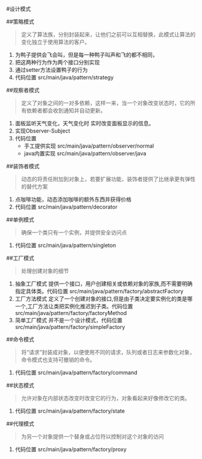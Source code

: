 #设计模式

##策略模式

>定义了算法族，分别封装起来，让他们之前可以互相替换，此模式让算法的变化独立于使用算法的客户。

1. 为鸭子提供会飞会叫，但是每一种鸭子叫声和飞的都不相同，
2. 把这两种行为作为两个接口分别实现
3. 通过setter方法设置鸭子的行为
4. 代码位置 src/main/java/pattern/strategy

##观察者模式

>定义了对象之间的一对多依赖，这样一来，当一个对象改变状态时，它的所有依赖者都会收到通知并自动更新。

1. 面板监听天气变化，天气变化时 实时改变面板显示的信息。
2. 实现Observer-Subject
3. 代码位置 
   + 手工提供实现 src/main/java/pattern/observer/normal
   + java内置实现 src/main/java/pattern/observer/java
   
##装饰者模式

>动态的将责任附加到对象上，若要扩展功能，装饰者提供了比继承更有弹性的替代方案

1. 点咖啡功能，动态添加咖啡的额外东西并获得价格
2. 代码位置 src/main/java/pattern/decorator

##单例模式

>确保一个类只有一个实例，并提供安全访问点

1. 代码位置 src/main/java/pattern/singleton

##工厂模式

>处理创建对象的细节

1. 抽象工厂模式 提供一个接口，用户创建相关或依赖对象的家族,而不需要明确指定具体类。代码位置 src/main/java/pattern/factory/abstractFactory
2. 工厂方法模式 定义了一个创建对象的接口,但是由子类决定要实例化的类是哪一个,工厂方法让类把实例化推迟到子类。代码位置 src/main/java/pattern/factory/factoryMethod
3. 简单工厂模式 并不是一个设计模式，代码位置 src/main/java/pattern/factory/simpleFactory

##命令模式

>将“请求”封装成对象，以便使用不同的请求，队列或者日志来参数化对象，命令模式也支持可撤销的命令。

1. 代码位置 src/main/java/pattern/factory/command

##状态模式
>允许对象在内部状态改变时改变它的行为，对象看起来好像修改它的类。

1.  代码位置 src/main/java/pattern/factory/state

##代理模式
>为另一个对象提供一个替身或占位符以控制对这个对象的访问

1.  代码位置 src/main/java/pattern/factory/proxy
